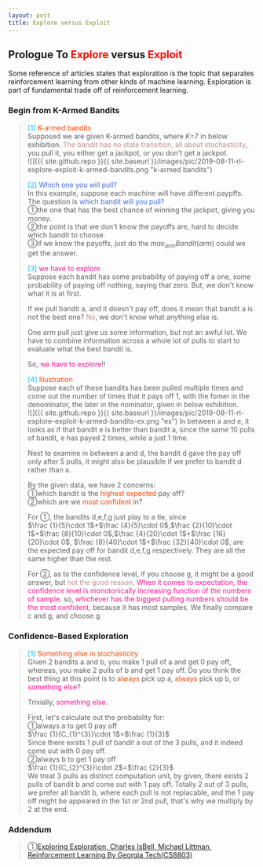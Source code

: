 ```yaml
---
layout: post
title: Explore versus Exploit
---
```


## Prologue To <font color="Red">Explore</font> versus <font color="Red">Exploit</font>
<p class="message">
Some reference of articles states that exploration is the topic that separates reinforcement learning from other kinds of machine learning.  Exploration is part of fundamental trade off of reinforcement learning.
</p>

### Begin from K-Armed Bandits
><font color="DeepSkyBlue">[1]</font>
><font color="OrangeRed">K-armed bandits</font>  
>Supposed we are given K-armed bandits, where $K$=$7$ in below exhibition.  <font color="RosyBrown">The bandit has no state transition, all about stochasticity</font>, you pull it, you either get a jackpot, or you don't get a jackpot.  
![]({{ site.github.repo }}{{ site.baseurl }}/images/pic/2019-08-11-rl-explore-exploit-k-armed-bandits.png "k-armed bandits")
>
><font color="DeepSkyBlue">[2]</font>
><font color="RoyalBlue">Which one you will pull?</font>  
>In this example, suppose each machine will have different paypffs.  The question is <font color="RoyalBlue">which bandit will you pull?</font>  
>&#10112;the one that has the best chance of winning the jackpot, giving you money.  
>&#10113;the point is that we don't know the payoffs are, hard to decide which bandit to choose.  
>&#10114;if we know the payoffs, just do the $max_{arm}Bandit(arm)$ could we get the answer.  
>
><font color="DeepSkyBlue">[3]</font>
><font color="DeepPink">we have to explore</font>  
>Suppose each bandit has some probability of paying off a one, some probability of paying off nothing, saying that zero.  But, we don't know what it is at first.  
>
>If we pull bandit a, and it doesn't pay off, does it mean that bandit a is not the best one?  <font color="RosyBrown">No</font>, we don't know what anything else is.  
>
>One arm pull just give us some information, but not an awful lot.  We have to combine information across a whole lot of pulls to start to evaluate what the best bandit is.  
>
>So, <font color="DeepPink">we have to explore</font>!!  
>
><font color="DeepSkyBlue">[4]</font>
><font color="OrangeRed">Illustration</font>  
>Suppose each of these bandits has been pulled multiple times and come out the number of times that it pays off 1, with the fomer in the denominator, the later in the nominator, given in below exhibition.  
![]({{ site.github.repo }}{{ site.baseurl }}/images/pic/2019-08-11-rl-explore-exploit-k-armed-bandits-ex.png "ex")
>In between a and e, it looks as if that bandit e is better than bandit a, since the same 10 pulls of bandit, e has payed 2 times, while a just 1 time.  
>
>Next to examine in between a and d, the bandit d gave the pay off only after 5 pulls, it might also be plausible if we prefer to bandit d rather than a.  
>
>By the given data, we have 2 concerns:  
>&#10112;which bandit is the <font color="OrangeRed">highest expected</font> pay off?  
>&#10113;which are we <font color="OrangeRed">most confident</font> in?  
>
>For &#10112;, the bandits d,e,f,g just play to a tie, since  
>$\frac {1}{5}\cdot 1$+$\frac {4}{5}\cdot 0$,$\frac {2}{10}\cdot 1$+$\frac {8}{10}\cdot 0$,$\frac {4}{20}\cdot 1$+$\frac {16}{20}\cdot 0$, $\frac {8}{40}\cdot 1$+$\frac {32}{40}\cdot 0$, are the expected pay off for bandit d,e,f,g respectively.  They are all the same higher than the rest.  
>
>For &#10113;, as to the confidence level, if you choose g, it might be a good answer, but <font color="RosyBrown">not the good reason</font>.  <font color="DeepPink">When it comes to expectation, the confidence level is monotonically increasing function of the numbers of sample.</font>  so, <font color="DeepPink">whichever has the biggest pulling numbers should be the most confident</font>, because it has most samples.  We finally compare c and g, and choose g.  

### Confidence-Based Exploration
><font color="DeepSkyBlue">[1]</font>
><font color="OrangeRed">Something else in stochasticity</font>  
>Given 2 bandits a and b, you make 1 pull of a and get 0 pay off, whereas, you make 2 pulls of b and get 1 pay off.  Do you think the best thing at this point is to <font color="OrangeRed">always</font> pick up a, <font color="OrangeRed">always</font> pick up b, or <font color="DeepPink">something else</font>?  
>
>Trivially, <font color="DeepPink">something else</font>.  
>
>First, let's calculate out the probability for:  
>&#10112;always a to get 0 pay off  
>$\frac {1}{C_{1}^{3}}\cdot 1$=$\frac {1}{3}$  
>Since there exists 1 pull of bandit a out of the 3 pulls, and it indeed come out with 0 pay off.  
>&#10113;always b to get 1 pay off  
>$\frac {1}{C_{2}^{3}}\cdot 2$=$\frac {2}{3}$  
>We treat 3 pulls as distinct computation unit, by given, there exists 2 pulls of bandit b and come out with 1 pay off.  Totally 2 out of 3 pulls, we prefer all bandit b, where each pull is not replacable, and the 1 pay off might be appeared in the 1st or 2nd pull, that's why we multiply by 2 at the end.  

### Addendum
>&#10112;[Exploring Exploration, Charles IsBell, Michael Littman, Reinforcement Learning By Georgia Tech(CS8803)](https://classroom.udacity.com/courses/ud600/lessons/4402978778/concepts/44548888230923)  

<!-- Γ -->
<!-- \Omega -->
<!-- \cap intersection -->
<!-- \cup union -->
<!-- \frac{\Gamma(k + n)}{\Gamma(n)} \frac{1}{r^k}  -->
<!-- \mbox{\large$\vert$}\nolimits_0^\infty -->
<!-- \vert_0^\infty -->
<!-- \vert_{0.5}^{\infty} -->
<!-- &prime; ′ -->
<!-- &Prime; ″ -->
<!-- $E\lbrack X\rbrack$ -->
<!-- \overline{X_n} -->
<!-- \underset{Succss}P -->
<!-- \frac{{\overline {X_n}}-\mu}{S/\sqrt n} -->
<!-- \lim_{t\rightarrow\infty} -->
<!-- \int_{0}^{a}\lambda\cdot e^{-\lambda\cdot t}\operatorname dt -->
<!-- \Leftrightarrow -->
<!-- \prod_{v\in V} -->
<!-- \subset -->
<!-- \subseteq -->
<!-- \varnothing -->
<!-- \perp -->
<!-- \overset\triangle= -->
<!-- \left|X\right| -->
<!-- \xrightarrow{r_t} -->
<!-- \left\|?\right\| => ||?||-->
<!-- \left|?\right| => |?|-->
<!-- \lbrack BQ\rbrack => [BQ] -->
<!-- \subset -->
<!-- \subseteq -->

<!-- Notes -->
<!-- <font color="OrangeRed">items, verb, to make it the focus, mathematic expression</font> -->
<!-- <font color="Red">KKT</font> -->
<!-- <font color="Red">SMO heuristics</font> -->
<!-- <font color="Red">F</font> distribution -->
<!-- <font color="Red">t</font> distribution -->
<!-- <font color="DeepSkyBlue">suggested item, soft item</font> -->
<!-- <font color="RoyalBlue">old alpha, quiz, example</font> -->
<!-- <font color="Green">new alpha</font> -->

<!-- <font color="#C20000">conclusion, finding</font> -->
<!-- <font color="DeepPink">positive conclusion, finding</font> -->
<!-- <font color="RosyBrown">negative conclusion, finding</font> -->

<!-- <font color="#00ADAD">policy</font> -->
<!-- <font color="#6100A8">full observable</font> -->
<!-- <font color="#FFAC12">partial observable</font> -->
<!-- <font color="#EB00EB">stochastic</font> -->
<!-- <font color="#8400E6">state transition</font> -->
<!-- <font color="#D600D6">discount factor gamma $\gamma$</font> -->
<!-- <font color="#D600D6">$V(S)$</font> -->
<!-- <font color="#9300FF">immediate reward R(S)</font> -->

<!-- ### <font color="RoyalBlue">Example</font>: Illustration By Rainy And Sunny Days In One Week -->
<!-- <font color="RoyalBlue">[Question]</font> -->
<!-- <font color="DeepSkyBlue">[Answer]</font> -->

<!-- <font color="Brown">Notes::mjtsai1974</font> -->

<!-- 
[1]Given the vehicles pass through a highway toll station is $6$ per minute, what is the probability that no cars within $30$ seconds?
><font color="DeepSkyBlue">[1]</font>
><font color="OrangeRed">Given the vehicles pass through a highway toll station is $6$ per minute, what is the probability that no cars within $30$ seconds?</font>  
-->

<!--
><font color="DeepSkyBlue">[Notes]</font>
><font color="OrangeRed">Why at this moment, the Poisson and exponential probability come out with different result?</font>  
-->

<!-- https://www.medcalc.org/manual/gamma_distribution_functions.php -->
<!-- https://www.statlect.com/probability-distributions/student-t-distribution#hid5 -->
<!-- http://www.wiris.com/editor/demo/en/ -->